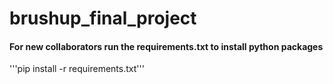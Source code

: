 # brushup_final_project

#### For new collaborators run the requirements.txt to install python packages  
'''pip install -r requirements.txt'''